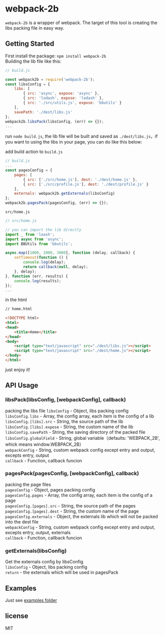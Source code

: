 # webpack-2b  
`webpack-2b` is a wrapper of webpack. The target of this tool is creating the libs packing file in easy way.

## Getting Started  
First install the package: `npm install webpack-2b`  
Building the lib file like this:  

```javascript
// build.js

const webpack2b = require('webpack-2b');
const libsConfig = {
    libs: [
        { src: 'async', expose: 'async' },
        { src: 'lodash', expose: 'lodash' },
        { src: './src/utils.js', expose: 'bbutils' }
    ],
    savePath: './dest/libs.js'
};
webpack2b.libsPack(libsConfig, (err) => {});
...
```

run `node build.js`, the lib file will be built and saved as `./dest/libs.js`，if you want to using the libs in
your page, you can do like this below:

add build action to `build.js`
```javascript
// build.js
...
const pagesConfig = {
    pages: [
        { src: ['./src/home.js'], dest: './dest/home.js' },
        { src: ['./src/profile.js'], dest: './dest/profile.js' }
    ],
    externals: webpack2b.getExternals(libsConfig)
};
webpack2b.pagesPack(pagesConfig, (err) => {});
```

`src/home.js`
```javascript
// src/home.js

// you can import the lib directly
import _ from 'loash';
import async from 'async';
import BBUtils from 'bbutils';

async.map([1000, 2000, 3000], function (delay, callback) {
    setTimeout(function () {
        console.log(delay);
        return callback(null, delay);
    }, delay);
}, function (err, results) {
    console.log(results);
});
...
```

in the html
```html
// home.html

<!DOCTYPE html>
<html>
<head>
    <title>Home</title>
</head>
<body>
    <script type="text/javascript" src="./dest/libs.js"></script>
    <script type="text/javascript" src="./dest/home.js"></script>
</body>
</html>
```

just enjoy it!

## API Usage  

### libsPack(libsConfig, [webpackConfig], callback)  
packing the libs file
`libsConfig` - Object, libs packing config  
`libsConfig.libs` - Array, the config array, each item is the config of a lib  
`libsConfig.[libs].src` - String, the source path of the lib  
`libsConfig.[libs].expose` - String, the custom name of the lib  
`libsConfig.savePath` - String, the saving directory of the packed file  
`libsConfig.globalField` - String, global variable（defaults: 'WEBPACK_2B', whick means window.WEBPACK_2B）  
`webpackConfig` - String, custom webpack config except entry and output, excepts entry, output  
`callback` - Function, callback funcion  

### pagesPack(pagesConfig, [webpackConfig], callback)  
packing the page files  
`pagesConfig` - Object, pages packing config  
`pagesConfig.pages` - Array, the config array, each item is the config of a page  
`pagesConfig.[pages].src` - String, the source path of the pages  
`pagesConfig.[pages].dest` - String, the custom name of the page  
`pagesConfig.externals` - Object, the externals lib which will not be packed into the dest file  
`webpackConfig` - String, custom webpack config except entry and output, excepts entry, output, externals   
`callback` - Function, callback funcion  

### getExternals(libsConfig)  
Get the externals config by libsConfig  
`libsConfig` - Object, libs packing config  
`return` - the externals which will be used in pagesPack  

## Examples  

Just see [examples folder](/examples/)

## license  
MIT